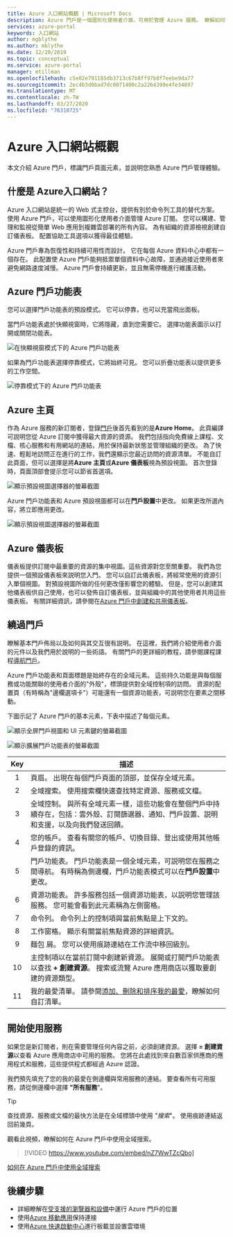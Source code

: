 ```yaml
---
title: Azure 入口網站概觀 | Microsoft Docs
description: Azure 門戶是一個圖形化使用者介面，可用於管理 Azure 服務。 瞭解如何在 Azure 門戶中導航和查找資源。
services: azure-portal
keywords: 入口網站
author: mgblythe
ms.author: mblythe
ms.date: 12/20/2019
ms.topic: conceptual
ms.service: azure-portal
manager: mtillman
ms.openlocfilehash: c5e02e791185db3713c67b8ff97b8f7eebe9da77
ms.sourcegitcommit: 2ec4b3d0bad7dc0071400c2a2264399e4fe34897
ms.translationtype: MT
ms.contentlocale: zh-TW
ms.lasthandoff: 03/27/2020
ms.locfileid: "76310725"
---
```

# <a name="azure-portal-overview"></a>Azure 入口網站概觀

本文介紹 Azure 門戶，標識門戶頁面元素，並説明您熟悉 Azure 門戶管理體驗。

## <a name="what-is-the-azure-portal"></a>什麼是 Azure入口網站？

Azure 入口網站是統一的 Web 式主控台，提供有別於命令列工具的替代方案。 使用 Azure 門戶，可以使用圖形化使用者介面管理 Azure 訂閱。 您可以構建、管理和監視從簡單 Web 應用到複雜雲部署的所有內容。 為有組織的資源檢視創建自訂儀表板。 配置協助工具選項以獲得最佳體驗。

Azure 門戶專為恢復性和持續可用性而設計。 它在每個 Azure 資料中心中都有一個存在。 此配置使 Azure 門戶能夠抵禦單個資料中心故障，並通過接近使用者來避免網路速度減慢。 Azure 門戶會持續更新，並且無需停機進行維護活動。

## <a name="azure-portal-menu"></a>Azure 門戶功能表

您可以選擇門戶功能表的預設模式。 它可以停靠，也可以充當飛出面板。

當門戶功能表處於快顯視窗時，它將隱藏，直到您需要它。 選擇功能表圖示以打開或關閉功能表。

![在快顯視窗模式下的 Azure 門戶功能表](./media/azure-portal-overview/azure-portal-overview-portal-menu-flyout.png)

如果為門戶功能表選擇停靠模式，它將始終可見。 您可以折疊功能表以提供更多的工作空間。

![停靠模式下的 Azure 門戶功能表](./media/azure-portal-overview/azure-portal-overview-portal-menu-expandcollapse.png)

## <a name="azure-home"></a>Azure 主頁

作為 Azure 服務的新訂閱者，登錄[門戶](https://portal.azure.com)後首先看到的是**Azure Home**。 此頁編譯可説明您從 Azure 訂閱中獲得最大資源的資源。 我們包括指向免費線上課程、文檔、核心服務和有用網站的連結，用於保持最新狀態並管理組織的更改。 為了快速、輕鬆地訪問正在進行的工作，我們還顯示您最近訪問的資源清單。 不能自訂此頁面，但可以選擇是將**Azure 主頁**或**Azure 儀表板**視為預設視圖。 首次登錄時，頁面頂部會提示您可以節省首選項。

![顯示預設視圖選擇器的螢幕截圖](./media/azure-portal-overview/azure-portal-default-view.png)

Azure 門戶功能表和 Azure 預設視圖都可以在**門戶設置**中更改。 如果更改所選內容，將立即應用更改。

![顯示預設視圖選擇器的螢幕截圖](./media/azure-portal-overview/azure-portal-overview-portal-settings-menu-home.png)

## <a name="azure-dashboard"></a>Azure 儀表板

儀表板提供訂閱中最重要的資源的集中視圖。這些資源對您至關重要。 我們為您提供一個預設儀表板來説明您入門。 您可以自訂此儀表板，將經常使用的資源引入單個視圖。 對預設視圖所做的任何更改僅影響您的體驗。 但是，您可以創建其他儀表板供自己使用，也可以發佈自訂儀表板，並與組織中的其他使用者共用這些儀表板。 有關詳細資訊，請參閱在[Azure 門戶中創建和共用儀表板](../azure-portal/azure-portal-dashboards.md)。

## <a name="getting-around-the-portal"></a>繞過門戶

瞭解基本門戶佈局以及如何與其交互很有説明。 在這裡，我們將介紹使用者介面的元件以及我們用於說明的一些術語。 有關門戶的更詳細的教程，請參閱課程課程[導航門戶](https://docs.microsoft.com/learn/modules/tour-azure-portal/3-navigate-the-portal)。

Azure 門戶功能表和頁面標題是始終存在的全域元素。 這些持久功能是與每個服務或功能關聯的使用者介面的"外殼"，標頭提供對全域控制項的訪問。 資源的配置頁（有時稱為"邊欄選項卡"）可能還有一個資源功能表，可説明您在要素之間移動。

下圖示記了 Azure 門戶的基本元素，下表中描述了每個元素。

![顯示全屏門戶視圖和 UI 元素鍵的螢幕截圖](./media/azure-portal-overview/azure-portal-overview-portal-callouts.png)

![顯示擴展門戶功能表的螢幕截圖](./media/azure-portal-overview/azure-portal-overview-portal-menu-callouts.png)

|Key|描述
|:---:|---|
|1|頁眉。 出現在每個門戶頁面的頂部，並保存全域元素。|
|2| 全域搜索。 使用搜索欄快速查找特定資源、服務或文檔。|
|3|全域控制。 與所有全域元素一樣，這些功能會在整個門戶中持續存在，包括：雲外殼、訂閱篩選器、通知、門戶設置、説明和支援，以及向我們發送回饋。|
|4|您的帳戶。 查看有關您的帳戶、切換目錄、登出或使用其他帳戶登錄的資訊。|
|5|門戶功能表。 門戶功能表是一個全域元素，可説明您在服務之間導航。 有時稱為側邊欄，門戶功能表模式可以在**門戶設置**中更改。|
|6|資源功能表。 許多服務包括一個資源功能表，以説明您管理該服務。 您可能會看到此元素稱為左側窗格。|
|7|命令列。 命令列上的控制項與當前焦點是上下文的。|
|8|工作窗格。  顯示有關當前焦點資源的詳細資訊。|
|9|麵包 屑。 您可以使用痕跡連結在工作流中移回級別。|
|10|主控制項以在當前訂閱中創建新資源。 展開或打開門戶功能表以查找 **+ 創建資源**。 搜索或流覽 Azure 應用商店以獲取要創建的資源類型。|
|11|我的最愛清單。 請參閱[添加、刪除和排序我的最愛](../azure-portal/azure-portal-add-remove-sort-favorites.md)，瞭解如何自訂清單。|

## <a name="get-started-with-services"></a>開始使用服務

如果您是新訂閱者，則在需要管理任何內容之前，必須創建資源。 選擇 **= 創建資源**以查看 Azure 應用商店中可用的服務。 您將在此處找到來自數百家供應商的應用程式和服務，這些提供程式都經過 Azure 認證。

我們預先填充了您的我的最愛在側邊欄與常用服務的連結。  要查看所有可用服務，請從側邊欄中選擇 **"所有服務**"。

> [!TIP]
> 查找資源、服務或文檔的最快方法是在全域標頭中使用 *"搜索*"。 使用痕跡連結返回前幾頁。
>
觀看此視頻，瞭解如何在 Azure 門戶中使用全域搜索。


> [!VIDEO https://www.youtube.com/embed/nZ7WwTZcQbo]

[如何在 Azure 門戶中使用全域搜索](https://www.youtube.com/watch?v=nZ7WwTZcQbo)

## <a name="next-steps"></a>後續步驟

* 詳細瞭解在[受支援的瀏覽器和設備](../azure-portal/azure-portal-supported-browsers-devices.md)中運行 Azure 門戶的位置
* 使用[Azure 移動應用](https://azure.microsoft.com/features/azure-portal/mobile-app/)保持連接
* 使用[Azure 快速啟動中心](../azure-portal/azure-portal-quickstart-center.md)進行板載並設置雲環境
